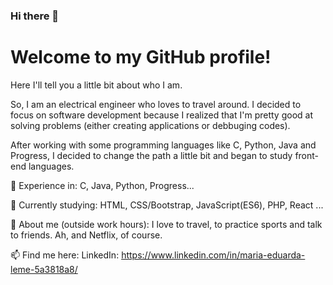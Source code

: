 ### Hi there 👋

# Welcome to my GitHub profile! 

Here I'll tell you a little bit about who I am.

So, I am an electrical engineer who loves to travel around. I decided to focus on software development because I realized that I'm pretty good at solving problems (either creating applications or debbuging codes).

After working with some programming languages like C, Python, Java and Progress, I decided to change the path a little bit and began to study front-end languages.

💼 Experience in: C, Java, Python, Progress... 

🌱 Currently studying: HTML, CSS/Bootstrap, JavaScript(ES6), PHP, React ...

🙋‍ About me (outside work hours): I love to travel, to practice sports and talk to friends. Ah, and Netflix, of course. 

📫 Find me here: 
  LinkedIn: https://www.linkedin.com/in/maria-eduarda-leme-5a3818a8/
   
